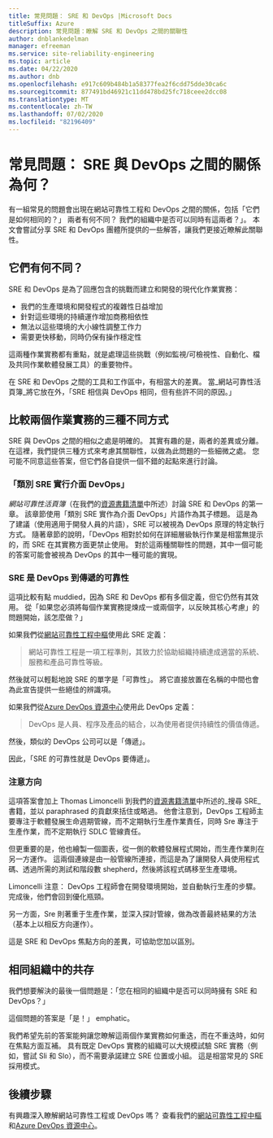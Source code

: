 ```yaml
---
title: 常見問題： SRE 和 DevOps |Microsoft Docs
titleSuffix: Azure
description: 常見問題：瞭解 SRE 和 DevOps 之間的關聯性
author: dnblankedelman
manager: efreeman
ms.service: site-reliability-engineering
ms.topic: article
ms.date: 04/22/2020
ms.author: dnb
ms.openlocfilehash: e917c609b484b1a58377fea2f6cdd75dde30ca6c
ms.sourcegitcommit: 877491bd46921c11dd478bd25fc718ceee2dcc08
ms.translationtype: MT
ms.contentlocale: zh-TW
ms.lasthandoff: 07/02/2020
ms.locfileid: "82196409"
---
```

# <a name="frequently-asked-questions-whats-the-relationship-between-sre-and-devops"></a>常見問題： SRE 與 DevOps 之間的關係為何？

有一組常見的問題會出現在網站可靠性工程和 DevOps 之間的關係，包括「它們是如何相同的？」 兩者有何不同？ 我們的組織中是否可以同時有這兩者？」。 本文會嘗試分享 SRE 和 DevOps 團體所提供的一些解答，讓我們更接近瞭解此關聯性。

## <a name="how-are-they-the-same"></a>它們有何不同？

SRE 和 DevOps 是為了回應包含的挑戰而建立和開發的現代化作業實務：

- 我們的生產環境和開發程式的複雜性日益增加
- 針對這些環境的持續運作增加商務相依性
- 無法以這些環境的大小線性調整工作力
- 需要更快移動，同時仍保有操作穩定性

這兩種作業實務都有重點，就是處理這些挑戰（例如監視/可檢視性、自動化、檔及共同作業軟體發展工具）的重要物件。

在 SRE 和 DevOps 之間的工具和工作區中，有相當大的差異。 當_網站可靠性活頁簿_將它放在外，「SRE 相信與 DevOps 相同，但有些許不同的原因。」

## <a name="three-different-ways-to-compare-the-two-operations-practices"></a>比較兩個作業實務的三種不同方式

SRE 與 DevOps 之間的相似之處是明確的。 其實有趣的是，兩者的差異或分離。 在這裡，我們提供三種方式來考慮其關聯性，以做為此問題的一些細微之處。 您可能不同意這些答案，但它們各自提供一個不錯的起點來進行討論。

### <a name="class-sre-implements-interface-devops"></a>「類別 SRE 實行介面 DevOps」

_網站可靠性活頁簿_（在我們的[資源書籍清單](../resources/books.md)中所述）討論 SRE 和 DevOps 的第一章。 該章節使用「類別 SRE 實作為介面 DevOps」片語作為其子標題。 這是為了建議（使用適用于開發人員的片語），SRE 可以被視為 DevOps 原理的特定執行方式。 隨著章節的說明，「DevOps 相對於如何在詳細層級執行作業是相當無提示的，而 SRE 在其實務方面更禁止使用。 對於這兩種關聯性的問題，其中一個可能的答案可能會被視為 DevOps 的其中一種可能的實現。

### <a name="sre-is-to-reliability-as-devops-is-to-delivery"></a>SRE 是 DevOps 到傳遞的可靠性

這項比較有點 muddied，因為 SRE 和 DevOps 都有多個定義，但它仍然有其效用。 從「如果您必須將每個作業實務提煉成一或兩個字，以反映其核心考慮」的問題開始，該怎麼做？」

如果我們從[網站可靠性工程中樞](../index.yml)使用此 SRE 定義：

> 網站可靠性工程是一項工程準則，其致力於協助組織持續達成適當的系統、服務和產品可靠性等級。

然後就可以輕鬆地說 SRE 的單字是「可靠性」。 將它直接放置在名稱的中間也會為此宣告提供一些絕佳的辨識項。

如果我們從[Azure DevOps 資源中心](https://docs.microsoft.com/azure/devops/learn/)使用此 DevOps 定義：

> DevOps 是人員、程序及產品的結合，以為使用者提供持續性的價值傳遞。

然後，類似的 DevOps 公司可以是「傳遞」。

因此，「SRE 的可靠性就是 DevOps 要傳遞」。

### <a name="direction-of-attention"></a>注意方向

這項答案會加上 Thomas Limoncelli 到我們的[資源書籍清單](../resources/books.md)中所述的_搜尋 SRE_書籍，並以 paraphrased 的貢獻來括住或略過。 他會注意到，DevOps 工程師主要專注于軟體發展生命週期管線，而不定期執行生產作業責任，同時 Sre 專注于生產作業，而不定期執行 SDLC 管線責任。

但更重要的是，他也繪製一個圖表，從一側的軟體發展程式開始，而生產作業則在另一方運作。 這兩個連線是由一般管線所連接，而這是為了讓開發人員使用程式碼、透過所需的測試和階段數 shepherd，然後將該程式碼移至生產環境。

Limoncelli 注意： DevOps 工程師會在開發環境開始，並自動執行生產的步驟。 完成後，他們會回到優化瓶頸。

另一方面，Sre 則著重于生產作業，並深入探討管線，做為改善最終結果的方法（基本上以相反方向運作）。

這是 SRE 和 DevOps 焦點方向的差異，可協助您加以區別。

## <a name="coexistence-in-the-same-organization"></a>相同組織中的共存

我們想要解決的最後一個問題是：「您在相同的組織中是否可以同時擁有 SRE 和 DevOps？」

這個問題的答案是「是！」 emphatic。

我們希望先前的答案能夠讓您瞭解這兩個作業實務如何重迭，而在不重迭時，如何在焦點方面互補。 具有既定 DevOps 實務的組織可以大規模試驗 SRE 實務（例如，嘗試 Sli 和 Slo），而不需要承諾建立 SRE 位置或小組。 這是相當常見的 SRE 採用模式。

## <a name="next-steps"></a>後續步驟

有興趣深入瞭解網站可靠性工程或 DevOps 嗎？ 查看我們的[網站可靠性工程中樞](../index.yml)和[Azure DevOps 資源中心](https://docs.microsoft.com/azure/devops/learn/)。
